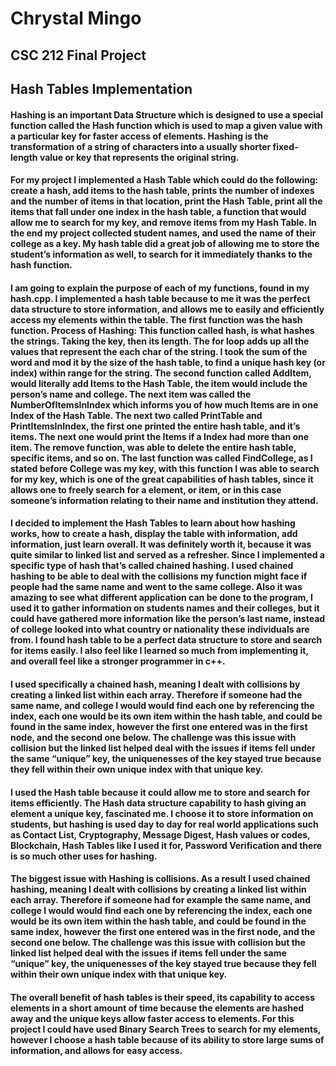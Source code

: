 # Chrystal Mingo 
## CSC 212 Final Project
## Hash Tables Implementation

#### 	Hashing is an important Data Structure which is designed to use a special function called the Hash function which is used to map a given value with a particular key for faster access of elements. Hashing is the transformation of a string of characters into a usually shorter fixed-length value or key that represents the original string.
#### 	For my project I implemented a Hash Table which could do the following: create a hash, add items to the hash table, prints the number of indexes and the number of items in that location, print the Hash Table, print all the items that fall under one index in the hash table, a function that would allow me to search for my key, and remove items from my Hash Table. In the end my project collected student names, and used the name of their college as a key. My hash table did a great job of allowing me to store the student’s information as well, to search for it immediately thanks to the hash function.
#### 	I am going to explain the purpose of each of my functions, found in my hash.cpp. I implemented a hash table because to me it was the perfect data structure to store information, and allows me to easily and efficiently access my elements within the table. The first function was the hash function. Process of Hashing: This function called hash, is what hashes the strings. Taking the key, then its length. The for loop adds up all the values that represent the each char of the string. I took the sum of the word and mod it by the size of the hash table, to find a unique hash key (or index) within range for the string. The second function called AddItem,  would literally add Items to the Hash Table, the item would include the person’s name and college. The next item was called the NumberOfItemsInIndex which informs you of how much Items are in one Index of the Hash Table. The next two called PrintTable and PrintItemsInIndex, the first one printed the entire hash table, and it’s items. The next one would print the Items if a Index had more than one item. The remove function, was able to delete the entire hash table, specific items, and so on. The last function was called FindCollege, as I stated before College was my key, with this function I was able to search for my key, which is one of the great capabilities of hash tables, since it allows one to freely search for a element, or item, or in this case someone’s information relating to their name and institution they attend.
#### 	I decided to implement the Hash Tables to learn about how hashing works, how to create a hash, display the table with information, add information, just learn overall. It was definitely worth it, because it was quite similar to linked list and served as a refresher. Since I implemented a specific type of hash that’s called chained hashing. I used chained hashing to be able to deal with the collisions my function might face if people had the same name and went to the same college. Also it was amazing to see what different application can be done to the program, I used it to gather information on students names and their colleges, but it could have gathered more information like the person’s last name, instead of college looked into what country or nationality these individuals are from. I found hash table to be a perfect data structure to store and search for items easily. I also feel like I learned so much from implementing it, and overall feel like a stronger programmer in c++.
#### 	I used specifically a chained hash, meaning I dealt with collisions by creating a linked list within each array. Therefore if someone had the same name, and college I would would find each one by referencing the index, each one would be its own item within the hash table, and could be found in the same index, however the first one entered was in the first node, and the second one below. The challenge was this issue with collision but the linked list helped deal with the issues if items fell under the same “unique” key, the uniquenesses of the key stayed true because they fell within their own unique index with that unique key.
#### 	I used the Hash table because it could allow me to store and search for items efficiently. The Hash data structure capability to hash giving an element a unique key, fascinated me. I choose it to store information on students, but hashing is used day to day for real world applications such as Contact List, Cryptography, Message Digest, Hash values or codes, Blockchain, Hash Tables like I used it for, Password Verification and there is so much other uses for hashing.
#### 	The biggest issue with Hashing is collisions. As a result I used chained hashing, meaning I dealt with collisions by creating a linked list within each array. Therefore if someone had for example the same name, and college I would would find each one by referencing the index, each one would be its own item within the hash table, and could be found in the same index, however the first one entered was in the first node, and the second one below. The challenge was this issue with collision but the linked list helped deal with the issues if items fell under the same “unique” key, the uniquenesses of the key stayed true because they fell within their own unique index with that unique key.
#### The overall benefit of hash tables is their speed, its capability to access elements in a short amount of time because the elements are hashed away and the unique keys allow faster access to elements. For this project I could have used Binary Search Trees to search for my elements, however I choose a hash table because of its ability to store large sums of information, and allows for easy access. 

